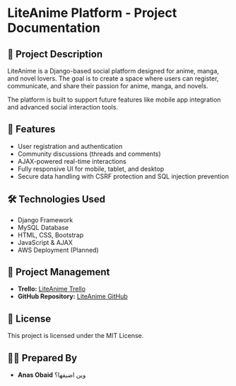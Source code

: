 # LiteAnime Platform - Project Documentation

## 📖 Project Description
LiteAnime is a Django-based social platform designed for anime, manga, and novel lovers. The goal is to create a space where users can register, communicate, and share their passion for anime, manga, and novels.

The platform is built to support future features like mobile app integration and advanced social interaction tools.

## 🚀 Features
- User registration and authentication
- Community discussions (threads and comments)
- AJAX-powered real-time interactions
- Fully responsive UI for mobile, tablet, and desktop
- Secure data handling with CSRF protection and SQL injection prevention

## 🛠 Technologies Used
- Django Framework
- MySQL Database
- HTML, CSS, Bootstrap
- JavaScript & AJAX
- AWS Deployment (Planned)

## 📌 Project Management
- **Trello:** [LiteAnime Trello](https://trello.com/invite/b/67dc9a17a711964f8d215c55/ATTI7737823ca846675dff2a58685c4c22670631D36D/liteanime-platform)
- **GitHub Repository:** [LiteAnime GitHub](https://github.com/xAnoOos/LiteAnime)

## 📜 License
This project is licensed under the MIT License.

## 👨‍💻 Prepared By
- **Anas Obaid**
وين اضيفها؟
